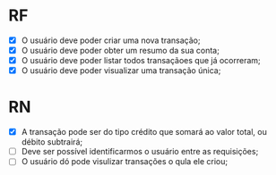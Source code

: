 # RF

- [x] O usuário deve poder criar uma nova transação;
- [x] O usuário deve poder obter um resumo da sua conta;
- [x] O usuário deve poder listar todos transaçãoes que já ocorreram;
- [x] O usuário deve poder visualizar uma transação única;
 
# RN

- [x] A transação pode ser do tipo crédito que somará ao valor total, ou débito subtrairá;
- [ ] Deve ser possível identificarmos o usuário entre as requisições;
- [ ] O usuário dó pode visulizar transações o qula ele criou;